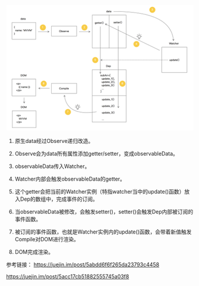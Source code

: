 ![](./脑图.png)

1. 原生data经过Observe递归改造。

2. Observe会为data所有属性添加getter/setter，变成observableData。

3. observableData传入Watcher。

4. Watcher内部会触发observableData的getter。

5. 这个getter会把当前的Watcher实例（特指watcher当中的update()函数）放入Dep的数组中，完成事件的订阅。

6. 当observableData被修改，会触发setter()，setter()会触发Dep内部被订阅的事件函数。

7. 被订阅的事件函数，也就是Watcher实例内的update()函数，会带着新值触发Compile对DOM进行渲染。

8. DOM完成渲染。

参考链接：
https://juejin.im/post/5abdd6f6f265da23793c4458

https://juejin.im/post/5acc17cb51882555745a03f8